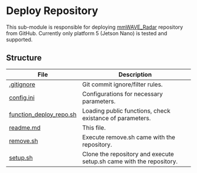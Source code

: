 # Deploy Repository

This sub-module is responsible for deploying [mmWAVE_Radar](https://github.com/CYCU-AIoT-System-Lab/mmWAVE_Radar) repository from GitHub. Currently only platform 5 (Jetson Nano) is tested and supported.

## Structure

| File                                               | Description                                                            |
| ----                                               | -----------                                                            |
| [.gitignore](.gitignore)                           | Git commit ignore/filter rules.                                        |
| [config.ini](config.ini)                           | Configurations for necessary parameters.                               |
| [function_deploy_repo.sh](function_deploy_repo.sh) | Loading public functions, check existance of parameters.               |
| [readme.md](readme.md)                             | This file.                                                             |
| [remove.sh](remove.sh)                             | Execute remove.sh came with the repository.                            |
| [setup.sh](setup.sh)                               | Clone the repository and execute setup.sh came with the repository.    |
